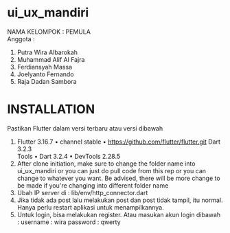 # ui_ux_mandiri

NAMA KELOMPOK : PEMULA <br>
Anggota :
1. Putra Wira Albarokah
2. Muhammad Alif Al Fajra
3. Ferdiansyah Massa
4. Joelyanto Fernando
5. Raja Dadan Sambora

# INSTALLATION

Pastikan Flutter dalam versi terbaru atau versi dibawah 

1. Flutter 3.16.7 • channel stable • https://github.com/flutter/flutter.git Dart 3.2.3 <br> Tools • Dart 3.2.4 • DevTools 2.28.5 <br>
2. After clone initiation, make sure to change the folder name into ui_ux_mandiri or you can just do pull code from this rep or you can change to whatever you want. Be advised, there will be more change to be made if you're changing into different folder name <br>
3. Ubah IP server di : lib/env/http_connector.dart<br>
4. Jika tidak ada post lalu melakukan post dan post tidak tampil, itu normal. Hanya perlu restart aplikasi untuk menampilkannya.<br>
5. Untuk login, bisa melakukan register. Atau masukan akun login dibawah :
username : wira
password : qwerty
